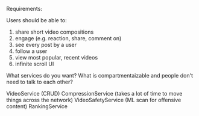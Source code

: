 Requirements:

Users should be able to:
1. share short video compositions
2. engage (e.g. reaction, share, comment on)
3. see every post by a user
4. follow a user
5. view most popular, recent videos
6. infinite scroll UI



What services do you want? What is compartmentaizable and people don't need to talk to each other?

VideoService (CRUD)
CompressionService (takes a lot of time to move things across the network)
VideoSafetyService (ML scan for offensive content)
RankingService 


